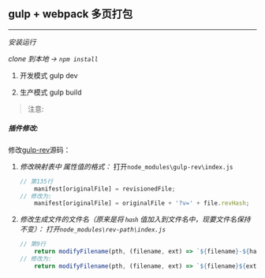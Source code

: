 ## gulp + webpack 多页打包
***

_安装运行_

_clone 到本地 -> `npm install`_

1. 开发模式
 gulp dev

2. 生产模式
 gulp build

> 注意:

##### 插件修改:

<!-- 需要 `${url}？v=${version}` -->

修改[gulp-rev](https://www.npmjs.com/package/gulp-rev)源码：

1. _<font face="微软雅黑">修改映射表中 属性值的格式：</font>_
打开`node_modules\gulp-rev\index.js`

    ```javascript
    // 第135行
        manifest[originalFile] = revisionedFile;
    // 修改为:
        manifest[originalFile] = originalFile + '?v=' + file.revHash;
    ```

2. _<font face="微软雅黑">修改生成文件的文件名（原来是将 hash 值加入到文件名中，现要文件名保持不变）：
打开`node_modules\rev-path\index.js`</font>_

    ```javascript
    // 第9行
        return modifyFilename(pth, (filename, ext) => `${filename}-${hash}${ext}`);
    // 修改为:
        return modifyFilename(pth, (filename, ext) => `${filename}${ext}`);
    ```
